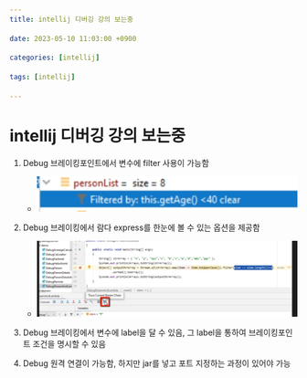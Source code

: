 ```yaml
---
title: intellij 디버깅 강의 보는중

date: 2023-05-10 11:03:00 +0900

categories: [intellij]

tags: [intellij]

---
```


# intellij 디버깅 강의 보는중

1. Debug 브레이킹포인트에서 변수에 filter 사용이 가능함
   + ![브레이킹 ](/assets/gif/breakingpoint.png)

2. Debug 브레이킹에서 람다 express를 한눈에 볼 수 있는 옵션을 제공함
   + ![스트림 체인](/assets/gif/StreamChain.png)

3. Debug 브레이킹에서 변수에 label을 달 수 있음, 그 label을 통하여 브레이킹포인트 조건을 명시할 수 있음

4. Debug 원격 연결이 가능함, 하지만 jar를 넣고 포트 지정하는 과정이 있어야 가능



